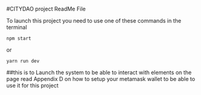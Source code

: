 #CITYDAO project ReadMe File

To launch this project you need to use one of these commands in the terminal

```
npm start
```
or
```
yarn run dev
```

##this is to Launch the system to be able to interact with elements on the page read Appendix D on how to setup your metamask wallet to be able to use it for this project